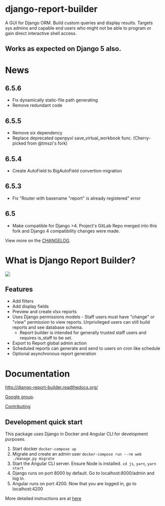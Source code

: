 # django-report-builder

A GUI for Django ORM. Build custom queries and display results.
Targets sys admins and capable end users who might not be able to program or gain direct interactive shell access.

## Works as expected on Django 5 also.

# News

## 6.5.6
- Fix dynamically static-file path generating
- Remove redundant code

## 6.5.5

- Remove six dependency
- Replace deprecated openpyxl save_virtual_workbook func. (Cherry-picked from @tmszi's fork)

## 6.5.4

- Create AutoField to BigAutoField convertion migration

## 6.5.3

- Fix "Router with basename "report" is already registered" error

## 6.5

- Make compatible for Django >4. Project's GitLab Repo merged into this fork and Django 4 compatibility changes were made.

View more on the [CHANGELOG](CHANGELOG).

# What is Django Report Builder?

![](docs/screenshots/reportbuilderscreen.jpg)

## Features

* Add filters
* Add display fields
* Preview and create xlsx reports
* Uses Django permissions models - Staff users must have "change" or "view" permission to view
  reports. Unprivileged users can still build reports and see database schema.
    * Report builder is intended for generally trusted staff users and requires is_staff to be set.
* Export to Report global admin action
* Scheduled reports can generate and send to users on cron like schedule
* Optional asynchronous report generation

# Documentation

http://django-report-builder.readthedocs.org/

[Google group](https://groups.google.com/forum/#!forum/django-report-builder/).

[Contributing](http://django-report-builder.readthedocs.org/en/latest/contributors/)

## Development quick start

This package uses Django in Docker and Angular CLI for development purposes.

1. Start docker `docker-compose up`
2. Migrate and create an admin user `docker-compose run --rm web ./manage.py migrate`
3. Start the Angular CLI server. Ensure Node is installed. `cd js`, `yarn`, `yarn start`
4. Django runs on port 8000 by default. Go to localhost:8000/admin and log in.
5. Angular runs on port 4200. Now that you are logged in, go to localhost:4200

More detailed instructions are at [here](https://django-report-builder.readthedocs.io/en/latest/contributors/)
